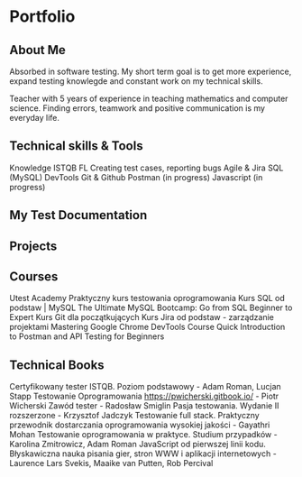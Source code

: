 # Portfolio
## About Me
Absorbed in software testing. 
My short term goal is to get more experience, expand testing knowlegde and constant work on my technical skills.

Teacher with 5 years of experience in teaching mathematics and computer science. Finding errors, teamwork and positive communication is my everyday life.

## Technical skills & Tools
Knowledge ISTQB FL 
Creating test cases, reporting bugs
Agile & Jira
SQL (MySQL)
DevTools
Git & Github
Postman (in progress)
Javascript (in progress)

## My Test Documentation

## Projects

## Courses
Utest Academy
Praktyczny kurs testowania oprogramowania
Kurs SQL od podstaw | MySQL
The Ultimate MySQL Bootcamp: Go from SQL Beginner to Expert
Kurs Git dla początkujących
Kurs Jira od podstaw - zarządzanie projektami
Mastering Google Chrome DevTools Course
Quick Introduction to Postman and API Testing for Beginners

## Technical Books
Certyfikowany tester ISTQB. Poziom podstawowy - Adam Roman, Lucjan Stapp
Testowanie Oprogramowania https://pwicherski.gitbook.io/ - Piotr Wicherski
Zawód tester - Radosław Smiglin 
Pasja testowania. Wydanie II rozszerzone - Krzysztof Jadczyk
Testowanie full stack. Praktyczny przewodnik dostarczania oprogramowania wysokiej jakości - Gayathri Mohan
Testowanie oprogramowania w praktyce. Studium przypadków - Karolina Zmitrowicz, Adam Roman
JavaScript od pierwszej linii kodu. Błyskawiczna nauka pisania gier, stron WWW i aplikacji internetowych - Laurence Lars Svekis, Maaike van Putten, Rob Percival

